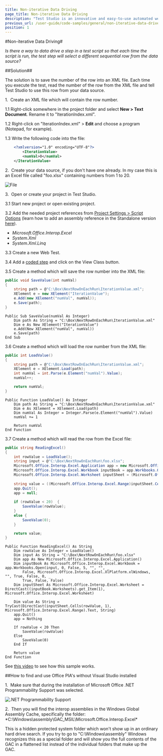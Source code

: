 ```yaml
---
title: Non-iterative Data Driving
page_title: Non-iterative Data Driving
description: "Test Studio is an innovative and easy-to-use automated web, WPF and load testing solution. Test Studio tests support essential technologies like ASP.NET AJAX, Silverlight, PHP and MVC. HTML5, Testing framework, functional testing, performance testing, load testing, exploratory testing, manual testing."
previous_url: /user-guide/code-samples/general/non-iterative-data-driven-testing.aspx, /user-guide/code-samples/general/non-iterative-data-driven-testing
position: 1
---
```

#Non-iterative Data Driving#

*Is there a way to data drive a step in a test script so that each time the script is run, the test step will select a different sequential row from the data source?*

##Solution##

The solution is to save the number of the row into an XML file. Each time you execute the test, read the number of the row from the XML file and tell Test Studio to use this row from your data source.

1.&nbsp; Create an XML file which will contain the row number.

1.1 Right-click somewhere in the project folder and select **New > Text Document**. Rename it to "IterationIndex.xml".

1.2 Right-click on "IterationIndex.xml" > **Edit** and choose a program (Notepad, for example).

1.3 Write the following code into the file:

```XML
	<?xmlversion="1.0" encoding="UTF-8"?>
		<IterationValue> 
		<numVal>0</numVal>
	</IterationValue>
```
2.&nbsp; Create your data source, if you don't have one already. In my case this is an Excel file called "foo.xlsx" containing numbers from 1 to 20.

![File][1]

3.&nbsp; Open or create your project in Test Studio.

3.1 Start new project or open existing project.

3.2 Add the needed project references from <a href="/features/project-settings/script-options" target="_blank">Project Settings > Script Options</a> (learn how to add an assembly reference in the Standalone version <a href="/advanced-topics/coded-steps/add-assembly-reference" target="_blank">here</a>).
* *Microsoft.Office.Interop.Excel*
* *System.Xml*
* *System.Xml.Linq*

3.3 Create a new Web Test.

3.4 Add a <a href="/features/custom-steps/script-step" target="_blank">coded step</a> and click on the View Class button.

3.5 Create a method which will save the row number into the XML file:

```C#
public void SaveValue(int numVal)
{
    string path = @"C:\Box\NextRowOnEachRun\IterationValue.xml";
    XElement e = new XElement("IterationValue");
    e.Add(new XElement("numVal", numVal));
    e.Save(path);
}
```
```VB
Public Sub SaveValue(numVal As Integer)
	Dim path As String = "C:\Box\NextRowOnEachRun\IterationValue.xml"
	Dim e As New XElement("IterationValue")
	e.Add(New XElement("numVal", numVal))
	e.Save(path)
End Sub
```

3.6 Create a method which will load the row number from the XML file:

```C#
public int LoadValue()
{
    string path = @"C:\Box\NextRowOnEachRun\IterationValue.xml";
    XElement e = XElement.Load(path);
    int numVal = int.Parse(e.Element("numVal").Value);
    numVal++;

    return numVal;
}
```
```VB
Public Function LoadValue() As Integer
	Dim path As String = "C:\Box\NextRowOnEachRun\IterationValue.xml"
	Dim e As XElement = XElement.Load(path)
	Dim numVal As Integer = Integer.Parse(e.Element("numVal").Value)
	numVal += 1

	Return numVal
End Function
```

3.7 Create a method which will read the row from the Excel file:

```C#
public string ReadingExcel()
{
	int rowValue = LoadValue();
	string input = @"C:\Box\NextRowOnEachRun\foo.xlsx";
	Microsoft.Office.Interop.Excel.Application app = new Microsoft.Office.Interop.Excel.Application();
	Microsoft.Office.Interop.Excel.Workbook inputBook = app.Workbooks.Open(input, 0, false, 5, "", "", false, Microsoft.Office.Interop.Excel.XlPlatform.xlWindows, "", true, false, 0, true, false, false);
	Microsoft.Office.Interop.Excel.Worksheet inputSheet = (Microsoft.Office.Interop.Excel.Worksheet)((inputBook.Worksheets).get_Item(1));
	     
	string value = ((Microsoft.Office.Interop.Excel.Range)inputSheet.Cells[rowValue, 1]).Text as string; 
	app.Quit();
	app = null;
	 
	if (rowValue < 20)	{
	    SaveValue(rowValue);
	}
	else { 
        SaveValue(0); 
    }

	return value;
}
```
```VB
Public Function ReadingExcel() As String
	Dim rowValue As Integer = LoadValue()
	Dim input As String = "C:\Box\NextRowOnEachRun\foo.xlsx"
	Dim app As New Microsoft.Office.Interop.Excel.Application()
	Dim inputBook As Microsoft.Office.Interop.Excel.Workbook = app.Workbooks.Open(input, 0, False, 5, "", "", _
		False, Microsoft.Office.Interop.Excel.XlPlatform.xlWindows, "", True, False, 0, _
		True, False, False)
	Dim inputSheet As Microsoft.Office.Interop.Excel.Worksheet = DirectCast((inputBook.Worksheets).get_Item(1), Microsoft.Office.Interop.Excel.Worksheet)

	Dim value As String = TryCast(DirectCast(inputSheet.Cells(rowValue, 1), Microsoft.Office.Interop.Excel.Range).Text, String)
	app.Quit()
	app = Nothing

	If rowValue < 20 Then
		SaveValue(rowValue)
	Else
		SaveValue(0)
	End If

	Return value
End Function
```

See <a href="http://screencast.com/t/bqt6zXOj" target="_blank">this video</a> to see how this sample works.

##How to find and use Office PIA's without Visual Studio installed

1.&nbsp; Make sure that during the installation of Microsoft Office .NET Programmability Support was selected.

![.NET Programmability Support][2]

2.&nbsp; Then you will find the interop assemblies in the Windows Global Assembly Cache, specifically the folder: *C:\Windows\assembly\GAC_MSIL\Microsoft.Office.Interop.Excel\*

This is a hidden protected system folder which won't show up in an ordinary hard drive search. If you try to go to "C:\Windows\assembly" Windows recognizes this as a special folder and will show you the full contents of the GAC in a flattened list instead of the individual folders that make up the GAC.

[1]: /img/advanced-topics/coded-samples/general/non-iterative-data-driving/fig1.png
[2]: /img/advanced-topics/coded-samples/general/random-row/fig2.png